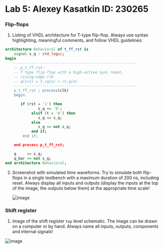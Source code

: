 # Lab 5: Alexey Kasatkin ID: 230265

### Flip-flops

1. Listing of VHDL architecture for T-type flip-flop. Always use syntax highlighting, meaningful comments, and follow VHDL guidelines:

```vhdl
architecture Behavioral of t_ff_rst is
    signal s_q : std_logic;
begin
    --------------------------------------------------------
    -- p_t_ff_rst:
    -- T type flip-flop with a high-active sync reset,
    -- rising-edge clk.
    -- q(n+1) = t./q(n) + /t.q(n)
    --------------------------------------------------------
    p_t_ff_rst : process(clk)
    begin

       if (rst = '1') then 
               s_q <= '0';
            elsif (t = '0') then
               s_q <= s_q;
            else 
               s_q <= not s_q;
            end if;
        end if;

    end process p_t_ff_rst;

    q     <= s_q;
    q_bar <= not s_q;
end architecture Behavioral;
```

2. Screenshot with simulated time waveforms. Try to simulate both flip-flops in a single testbench with a maximum duration of 200 ns, including reset. Always display all inputs and outputs (display the inputs at the top of the image, the outputs below them) at the appropriate time scale!

   ![image](https://user-images.githubusercontent.com/99397789/157655402-94c8f9ba-6cb5-45fd-b9d5-72b627c7571c.png)

### Shift register

1. Image of the shift register `top` level schematic. The image can be drawn on a computer or by hand. Always name all inputs, outputs, components and internal signals!

  ![image](https://user-images.githubusercontent.com/99397789/158674455-7b5f1e7a-5080-4b0c-8e5a-bd886df1f8f1.png)

